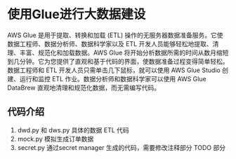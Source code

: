 # 使用Glue进行大数据建设
AWS Glue 是用于提取、转换和加载 (ETL) 操作的无服务器数据准备服务。它使数据工程师、数据分析师、数据科学家以及 ETL 开发人员能够轻松地提取、清理、丰富、规范化和加载数据。AWS Glue 将开始分析数据所需的时间从数月缩短到几分钟。它为您提供了直观和基于代码的界面，使数据准备过程变得简单轻松。数据工程师和 ETL 开发人员只需单击几下鼠标，就可以使用 AWS Glue Studio 创建、运行和监控 ETL 作业。数据分析师和数据科学家可以使用 AWS Glue DataBrew 直观地清理和规范化数据，而无需编写代码。

## 代码介绍
1. dwd.py 和 dws.py 具体的数据 ETL 代码
2. mock.py 模拟生成订单数据
3. secret.py 通过secret manager 生成的代码，需要修改注释部分 TODO 部分
 